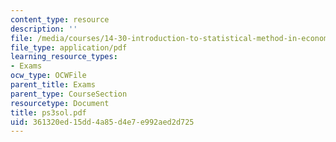 ```yaml
---
content_type: resource
description: ''
file: /media/courses/14-30-introduction-to-statistical-method-in-economics-spring-2006/361320ed15dd4a85d4e7e992aed2d725_ps3sol.pdf
file_type: application/pdf
learning_resource_types:
- Exams
ocw_type: OCWFile
parent_title: Exams
parent_type: CourseSection
resourcetype: Document
title: ps3sol.pdf
uid: 361320ed-15dd-4a85-d4e7-e992aed2d725
---
```

